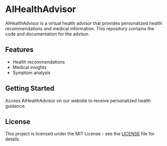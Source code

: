 # AIHealthAdvisor

AIHealthAdvisor is a virtual health advisor that provides personalized health recommendations and medical information. This repository contains the code and documentation for the advisor.

## Features
- Health recommendations
- Medical insights
- Symptom analysis

## Getting Started
Access AIHealthAdvisor on our website to receive personalized health guidance.

## License
This project is licensed under the MIT License - see the [LICENSE](LICENSE) file for details.
